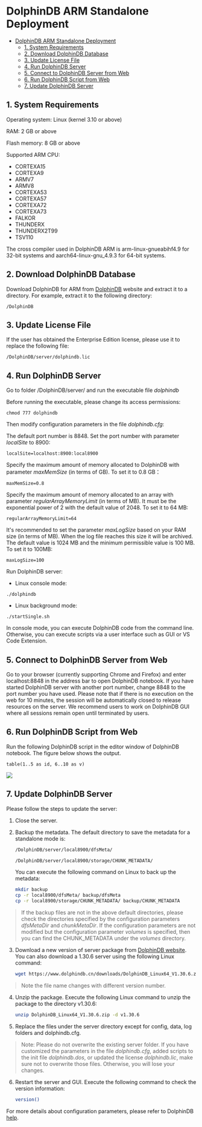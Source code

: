 # DolphinDB ARM Standalone Deployment

- [DolphinDB ARM Standalone Deployment](#dolphindb-arm-standalone-deployment)
	- [1. System Requirements](#1-system-requirements)
	- [2. Download DolphinDB Database](#2-download-dolphindb-database)
	- [3. Update License File](#3-update-license-file)
	- [4. Run DolphinDB Server](#4-run-dolphindb-server)
	- [5. Connect to DolphinDB Server from Web](#5-connect-to-dolphindb-server-from-web)
	- [6. Run DolphinDB Script from Web](#6-run-dolphindb-script-from-web)
	- [7. Update DolphinDB Server](#7-update-dolphindb-server)

## 1. System Requirements

Operating system: Linux (kernel 3.10 or above)

RAM: 2 GB or above

Flash memory: 8 GB or above

Supported ARM CPU: 

- CORTEXA15
- CORTEXA9
- ARMV7  
- ARMV8
- CORTEXA53  
- CORTEXA57  
- CORTEXA72  
- CORTEXA73  
- FALKOR  
- THUNDERX  
- THUNDERX2T99  
- TSV110

The cross compiler used in DolphinDB ARM is arm-linux-gnueabihf4.9 for 32-bit systems and aarch64-linux-gnu_4.9.3 for 64-bit systems. 

## 2. Download DolphinDB Database

Download DolphinDB for ARM from [DolphinDB](http://www.dolphindb.com/downloads.html) website and extract it to a directory. For example, extract it to the following directory:

```
/DolphinDB
```

## 3. Update License File 

If the user has obtained the Enterprise Edition license, please use it to replace the following file:

```
/DolphinDB/server/dolphindb.lic
```

## 4. Run DolphinDB Server

Go to folder /DolphinDB/server/ and run the executable file *dolphindb* 

Before running the executable, please change its access permissions:

```
chmod 777 dolphindb
```

Then modify configuration parameters in the file *dolphindb.cfg*:

The default port number is 8848. Set the port number with parameter *localSite* to 8900:

```
localSite=localhost:8900:local8900
```

Specify the maximum amount of memory allocated to DolphinDB with parameter *maxMemSize* (in terms of GB). To set it to 0.8 GB：

```
maxMemSize=0.8 
```

Specify the maximum amount of memory allocated to an array with parameter *regularArrayMemoryLimit* (in terms of MB). It must be the exponential power of 2 with the default value of 2048. To set it to 64 MB:

```
regularArrayMemoryLimit=64
```

It's recommended to set the parameter *maxLogSize* based on your RAM size (in terms of MB). When the log file reaches this size it will be archived. The default value is 1024 MB and the minimum permissible value is 100 MB. To set it to 100MB:

```
maxLogSize=100
```

Run DolphinDB server:

- Linux console mode: 

```
./dolphindb
```

- Linux background mode: 

```
./startSingle.sh
```

<!--
In Linux, we recommend starting in the background mode with Linux command **nohup** (header) and **&** (tail). Even if the terminal is disconnected, DolphinDB will keep running. "-console" is set to 1 by default. To run in the background mode, please set it to 0 ("-console 0"). Otherwise, the system will quit after running for a while. 
-->

In console mode, you can execute DolphinDB code from the command line. Otherwise, you can execute scripts via a user interface such as GUI or VS Code Extension.


## 5. Connect to DolphinDB Server from Web

Go to your browser (currently supporting Chrome and Firefox) and enter localhost:8848 in the address bar to open DolphinDB notebook. If you have started DolphinDB server with another port number, change 8848 to the port number you have used. Please note that if there is no execution on the web for 10 minutes, the session will be automatically closed to release resources on the server. We recommend users to work on DolphinDB GUI where all sessions remain open until terminated by users. 

## 6. Run DolphinDB Script from Web

Run the following DolphinDB script in the editor window of DolphinDB notebook. The figure below shows the output. 

```
table(1..5 as id, 6..10 as v)
```
![](images/single_web.JPG)

## 7. Update DolphinDB Server

<!--
For Linux users, you can execute upgrade.sh under the subdirectory clusterDemo to update the server. Or you can follow the steps:

-->

Please follow the steps to update the server:

1. Close the server.

2. Backup the metadata. The default directory to save the metadata for a standalone mode is:

   ```sh
   /DolphinDB/server/local8900/dfsMeta/
   ```
   ```sh
   /DolphinDB/server/local8900/storage/CHUNK_METADATA/
   ```

   You can execute the following command on Linux to back up the metadata:

   ```sh
   mkdir backup
   cp -r local8900/dfsMeta/ backup/dfsMeta
   cp -r local8900/storage/CHUNK_METADATA/ backup/CHUNK_METADATA
   ```
   
>  If the backup files are not in the above default directories, please check the directories specified by the configuration parameters *dfsMetaDir* and *chunkMetaDir*. If the configuration parameters are not modified but the configuration parameter *volumes* is specified, then you can find the CHUNK_METADATA under the *volumes* directory.

3. Download a new version of server package from [DolphinDB website](https://dolphindb.com). You can also download a 1.30.6 server using the following Linux command:

   ```sh
   wget https://www.dolphindb.cn/downloads/DolphinDB_Linux64_V1.30.6.zip
   ```

>  Note the file name changes with different version number.

4. Unzip the package. Execute the following Linux command to unzip the package to the directory v1.30.6:

   ```sh
   unzip DolphinDB_Linux64_V1.30.6.zip -d v1.30.6
   ```

5. Replace the files under the server directory except for config, data, log folders and dolphindb.cfg.

>  Note: Please do not overwrite the existing server folder. If you have customized the parameters in the file *dolphindb.cfg*,  added scripts to the init file *dolphindb.dos*, or updated the license *dolphindb.lic*, make sure not to overwrite those files. Otherwise, you will lose your changes.

6. Restart the server and GUI. Execute the following command to check the version information:

   ```sh
   version()
   ```


For more details about configuration parameters, please refer to DolphinDB [help](http://dolphindb.com/help/).

